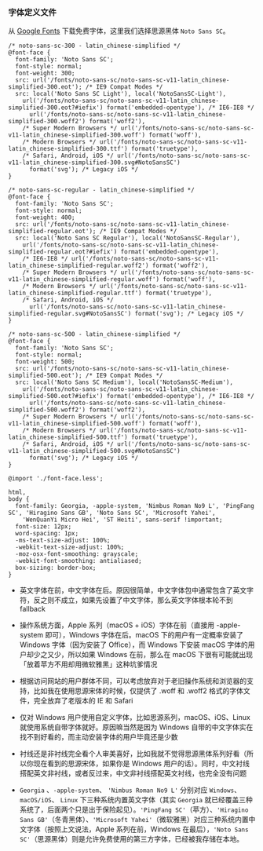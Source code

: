 ### 字体定义文件

从 [Google Fonts](https://google-webfonts-helper.herokuapp.com/fonts) 下载免费字体，这里我们选择思源黑体 `Noto Sans SC`。

```less
/* noto-sans-sc-300 - latin_chinese-simplified */
@font-face {
  font-family: 'Noto Sans SC';
  font-style: normal;
  font-weight: 300;
  src: url('/fonts/noto-sans-sc/noto-sans-sc-v11-latin_chinese-simplified-300.eot'); /* IE9 Compat Modes */
  src: local('Noto Sans SC Light'), local('NotoSansSC-Light'),
    url('/fonts/noto-sans-sc/noto-sans-sc-v11-latin_chinese-simplified-300.eot?#iefix') format('embedded-opentype'), /* IE6-IE8 */
      url('/fonts/noto-sans-sc/noto-sans-sc-v11-latin_chinese-simplified-300.woff2') format('woff2'),
    /* Super Modern Browsers */ url('/fonts/noto-sans-sc/noto-sans-sc-v11-latin_chinese-simplified-300.woff') format('woff'),
    /* Modern Browsers */ url('/fonts/noto-sans-sc/noto-sans-sc-v11-latin_chinese-simplified-300.ttf') format('truetype'),
    /* Safari, Android, iOS */ url('/fonts/noto-sans-sc/noto-sans-sc-v11-latin_chinese-simplified-300.svg#NotoSansSC')
      format('svg'); /* Legacy iOS */
}

/* noto-sans-sc-regular - latin_chinese-simplified */
@font-face {
  font-family: 'Noto Sans SC';
  font-style: normal;
  font-weight: 400;
  src: url('/fonts/noto-sans-sc/noto-sans-sc-v11-latin_chinese-simplified-regular.eot'); /* IE9 Compat Modes */
  src: local('Noto Sans SC Regular'), local('NotoSansSC-Regular'),
    url('/fonts/noto-sans-sc/noto-sans-sc-v11-latin_chinese-simplified-regular.eot?#iefix') format('embedded-opentype'),
    /* IE6-IE8 */ url('/fonts/noto-sans-sc/noto-sans-sc-v11-latin_chinese-simplified-regular.woff2') format('woff2'),
    /* Super Modern Browsers */ url('/fonts/noto-sans-sc/noto-sans-sc-v11-latin_chinese-simplified-regular.woff') format('woff'),
    /* Modern Browsers */ url('/fonts/noto-sans-sc/noto-sans-sc-v11-latin_chinese-simplified-regular.ttf') format('truetype'),
    /* Safari, Android, iOS */
      url('/fonts/noto-sans-sc/noto-sans-sc-v11-latin_chinese-simplified-regular.svg#NotoSansSC') format('svg'); /* Legacy iOS */
}

/* noto-sans-sc-500 - latin_chinese-simplified */
@font-face {
  font-family: 'Noto Sans SC';
  font-style: normal;
  font-weight: 500;
  src: url('/fonts/noto-sans-sc/noto-sans-sc-v11-latin_chinese-simplified-500.eot'); /* IE9 Compat Modes */
  src: local('Noto Sans SC Medium'), local('NotoSansSC-Medium'),
    url('/fonts/noto-sans-sc/noto-sans-sc-v11-latin_chinese-simplified-500.eot?#iefix') format('embedded-opentype'), /* IE6-IE8 */
      url('/fonts/noto-sans-sc/noto-sans-sc-v11-latin_chinese-simplified-500.woff2') format('woff2'),
    /* Super Modern Browsers */ url('/fonts/noto-sans-sc/noto-sans-sc-v11-latin_chinese-simplified-500.woff') format('woff'),
    /* Modern Browsers */ url('/fonts/noto-sans-sc/noto-sans-sc-v11-latin_chinese-simplified-500.ttf') format('truetype'),
    /* Safari, Android, iOS */ url('/fonts/noto-sans-sc/noto-sans-sc-v11-latin_chinese-simplified-500.svg#NotoSansSC')
      format('svg'); /* Legacy iOS */
}
```

```less
@import './font-face.less';

html,
body {
  font-family: Georgia, -apple-system, 'Nimbus Roman No9 L', 'PingFang SC', 'Hiragino Sans GB', 'Noto Sans SC', 'Microsoft Yahei',
    'WenQuanYi Micro Hei', 'ST Heiti', sans-serif !important;
  font-size: 12px;
  word-spacing: 1px;
  -ms-text-size-adjust: 100%;
  -webkit-text-size-adjust: 100%;
  -moz-osx-font-smoothing: grayscale;
  -webkit-font-smoothing: antialiased;
  box-sizing: border-box;
}
```

- 英文字体在前，中文字体在后。原因很简单，中文字体包中通常包含了英文字符，反之则不成立，如果先设置了中文字体，那么英文字体根本轮不到 fallback

- 操作系统方面，Apple 系列（macOS + iOS）字体在前（直接用 -apple-system 即可），Windows 字体在后。macOS 下的用户有一定概率安装了 Windows 字体（因为安装了 Office），而 Windows 下安装 macOS 字体的用户却少之又少，所以如果 Windows 在前，那么在 macOS 下很有可能就出现「放着苹方不用却用微软雅黑」这种坑爹情况

- 根据访问网站的用户群体不同，可以考虑放弃对于老旧操作系统和浏览器的支持，比如我在使用思源宋体的时候，仅提供了 .woff 和 .woff2 格式的字体文件，完全放弃了老版本的 IE 和 Safari

- 仅对 Windows 用户使用自定义字体，比如思源系列，macOS、iOS、Linux 就使用系统自带字体就好。原因嘛当然是因为 Windows 自带的中文字体实在找不到好看的，而主动安装字体的用户毕竟还是少数

- 衬线还是非衬线完全看个人审美喜好，比如我就不觉得思源黑体系列好看（所以你现在看到的思源宋体，如果你是 Windows 用户的话）。同时，中文衬线搭配英文非衬线，或者反过来，中文非衬线搭配英文衬线，也完全没有问题

- `Georgia` 、`-apple-system`、 `'Nimbus Roman No9 L'` 分别对应 `Windows`、 `macOS/iOS`、 `Linux` 下三种系统内置英文字体（其实 `Georgia` 就已经覆盖三种系统了，后面两个只是出于保险起见）。`'PingFang SC'`（苹方）、`'Hiragino Sans GB'`（冬青黑体）、`'Microsoft Yahei'`（微软雅黑）对应三种系统内置中文字体（按照上文说法，Apple 系列在前，Windows 在最后），`'Noto Sans SC'`（思源黑体）则是允许免费使用的第三方字体，已经被我存储在本地。
